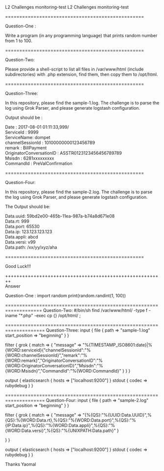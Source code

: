 L2 Challenges monitoring-test
L2 Challenges monitoring-test

=================================================

Question-One :

Write a program (in any programming language) that prints random number from 1 to 100.

=================================================

Question-Two:

Please provide a shell-script to list all files in /var/www/html (include subdirectories) with .php extension, find them, then copy them to /opt/html.

=================================================

Question-Three:

In this repository, please find the sample-1.log. The challenge is to parse the log using Grok Parser, and please generate logstash configuration.

Output should be :

Date : 2017-08-01 01:11:33,999/</br>
ServiceId : 9999</br>
ServiceName: dompet</br>
channelSessionId : 10100000000123456789</br>
remark : BillPayment</br>
OriginatorConversationID : ASSTR0123123456456789789</br>
Msisdn : 6281xxxxxxxxx</br>
CommandId : PreValConfirmation

=================================================

Question-Four:

In this repository, please find the sample-2.log. The challenge is to parse the log using Grok Parser, and please generate logstash configuration.

The Output should be:

Data.uuid: 59bd2e00-465b-11ea-987a-b74a8d671e08</br>
Data.rt: 999</br>
Data.port: 65530</br>
Data.ip: 123.123.123.123</br>
Data.appli: abcd</br>
Data.versi: v99</br>
Data.path: /xx/yy/xyz/aha</br>

=================================================

Good Luck!!!


++++++++++++++++++++++++++++++++++++++++++++++++++++++++</br>
Answer

Question-One :
import random
print(random.randint(1, 100))

===================================================================
Question-Two:
#/bin/sh
find /var/www/html/ -type f -iname "*.php" -exec cp {} /opt/html/ \;

====================================================================
Question-Three:
input {
  file {
    path => "sample-1.log"
    start_position => "beginning"
  }
}

filter {
   grok {
        match => { "message" => "%{TIMESTAMP_ISO8601:date}\|%{WORD:serviceid}\{\"channelSessionId\":\"%{WORD:channelSessionId}\",\"remark\":\"%{WORD:remark}\",\"OriginatorConversationID\":\"%{WORD:OriginatorConversationID}\",\"Msisdn\":\"%{WORD:Msisdn}\",\"CommandId\":\"%{WORD:CommandId}" }
   }
}

output {
  elasticsearch { hosts => ["localhost:9200"] }
  stdout { codec => rubydebug }
}

====================================================================
Question-Four:
input {
  file {
    path => "sample-2.log"
    start_position => "beginning"
  }
}

filter {
   grok {
        match => { "message" => "{%{QS}:\"%{UUID:Data.UUID}\",%{QS}:%{WORD:Data.rt},%{QS}:\"%{WORD:Data.port}\",%{QS}:\"%{IP:Data.ip}\",%{QS}:\"%{WORD:Data.appli}\",%{QS}:\"%{WORD:Data.versi}\",%{QS}:\"%{UNIXPATH:Data.path}" }

   }
}

output {
  elasticsearch { hosts => ["localhost:9200"] }
  stdout { codec => rubydebug }
}

Thanks
Yaomal
